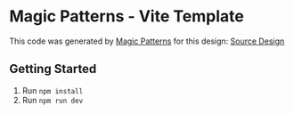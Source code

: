 # Magic Patterns - Vite Template

This code was generated by [Magic Patterns](https://magicpatterns.com) for this design: [Source Design](https://www.magicpatterns.com/c/m4znpueq6ta8jcstzwgxtd)

## Getting Started

1. Run `npm install`
2. Run `npm run dev`
